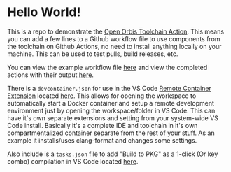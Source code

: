 # Hello World!

This is a repo to demonstrate the [Open Orbis Toolchain Action](https://github.com/OpenOrbis/toolchain-action). This means you can add a few lines to a Github workflow file to use components from the toolchain on Github Actions, no need to install anything locally on your machine. This can be used to test pulls, build releases, etc.

You can view the example workflow file [here](https://github.com/Al-Azif/ps4-hello-world/blob/main/.github/workflows/build.yml) and view the completed actions with their output [here](https://github.com/Al-Azif/ps4-hello-world/actions).

There is a `devcontainer.json` for use in the VS Code [Remote Container Extension](https://marketplace.visualstudio.com/items?itemName=ms-vscode-remote.remote-containers) located [here](https://github.com/Al-Azif/ps4-hello-world/blob/main/.devcontainer/devcontainer.json). This allows for opening the workspace to automatically start a Docker container and setup a remote development environment just by opening the workspace/folder in VS Code. This can have it's own separate extensions and setting from your system-wide VS Code install. Basically it's a complete IDE and toolchain in it's own compartmentalized container separate from the rest of your stuff. As an example it installs/uses clang-format and changes some settings.

Also include is a `tasks.json` file to add "Build to PKG" as a 1-click (Or key combo) compilation in VS Code located [here](https://github.com/Al-Azif/ps4-hello-world/blob/main/.vscode/tasks.json).

